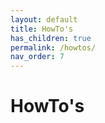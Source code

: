 ```yaml
---
layout: default
title: HowTo's
has_children: true
permalink: /howtos/
nav_order: 7
---
```


# HowTo's

